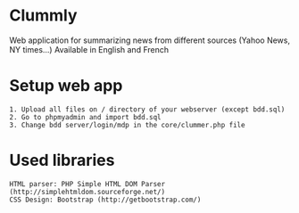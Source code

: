 # Clummly
Web application for summarizing news from different sources (Yahoo News, NY times...)
Available in English and French

# Setup web app
	1. Upload all files on / directory of your webserver (except bdd.sql)
	2. Go to phpmyadmin and import bdd.sql
	3. Change bdd server/login/mdp in the core/clummer.php file

# Used libraries
	HTML parser: PHP Simple HTML DOM Parser (http://simplehtmldom.sourceforge.net/)
	CSS Design: Bootstrap (http://getbootstrap.com/)
